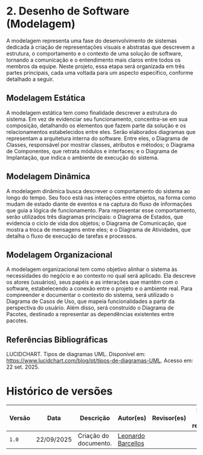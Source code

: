 # 2. Desenho de Software (Modelagem)

A modelagem representa uma fase do desenvolvimento de sistemas dedicada à criação de representações visuais e abstratas que descrevem a estrutura, o comportamento e o contexto de uma solução de software, tornando a comunicação e o entendimento mais claros entre todos os membros da equipe. Neste projeto, essa etapa será organizada em três partes principais, cada uma voltada para um aspecto específico, conforme detalhado a seguir.

## **Modelagem Estática**

A modelagem estática tem como finalidade descrever a estrutura do sistema. Em vez de evidenciar seu funcionamento, concentra-se em sua composição, detalhando os elementos que fazem parte da solução e os relacionamentos estabelecidos entre eles. Serão elaborados diagramas que representam a arquitetura interna do software. Entre eles, o Diagrama de Classes, responsável por mostrar classes, atributos e métodos; o Diagrama de Componentes, que retrata módulos e interfaces; e o Diagrama de Implantação, que indica o ambiente de execução do sistema.

## **Modelagem Dinâmica**

A modelagem dinâmica busca descrever o comportamento do sistema ao longo do tempo. Seu foco está nas interações entre objetos, na forma como mudam de estado diante de eventos e na captura do fluxo de informações que guia a lógica de funcionamento. Para representar esse comportamento, serão utilizados três diagramas principais: o Diagrama de Estados, que evidencia o ciclo de vida dos objetos; o Diagrama de Comunicação, que mostra a troca de mensagens entre eles; e o Diagrama de Atividades, que detalha o fluxo de execução de tarefas e processos.

## **Modelagem Organizacional**

A modelagem organizacional tem como objetivo alinhar o sistema às necessidades do negócio e ao contexto no qual será aplicado. Ela descreve os atores (usuários), seus papéis e as interações que mantêm com o software, estabelecendo a conexão entre o projeto e o ambiente real. Para compreender e documentar o contexto do sistema, será utilizado o Diagrama de Casos de Uso, que mapeia funcionalidades a partir da perspectiva do usuário. Além disso, será construído o Diagrama de Pacotes, destinado a representar as dependências existentes entre pacotes.

## Referências Bibliográficas

 LUCIDCHART. Tipos de diagramas UML. Disponível em: <https://www.lucidchart.com/blog/pt/tipos-de-diagramas-UML>. Acesso em: 22 set. 2025.

# Histórico de versões
| Versão | Data | Descrição | Autor(es) | Revisor(es) | Data da revisão |
|--------|------|-----------|-----------|-------------|-----------------|
| `1.0` | 22/09/2025 | Criação do documento. | [Leonardo Barcellos](https://github.com/oyLeonardo)  | | |